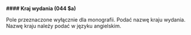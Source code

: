 **#### Kraj wydania (044 $a)**

Pole przeznaczone wyłącznie dla monografii. Podać nazwę kraju wydania. Nazwę kraju należy podać w języku angielskim.